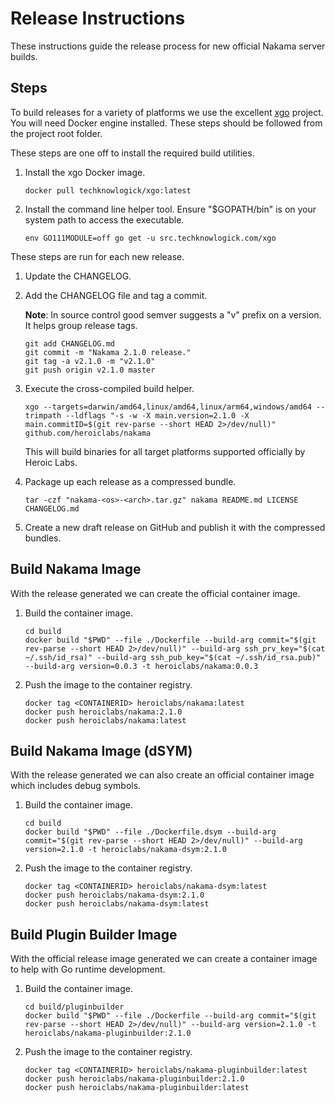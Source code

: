 Release Instructions
===

These instructions guide the release process for new official Nakama server builds.

## Steps

To build releases for a variety of platforms we use the excellent [xgo](https://github.com/techknowlogick/xgo) project. You will need Docker engine installed. These steps should be followed from the project root folder.

These steps are one off to install the required build utilities.

1. Install the xgo Docker image.

   ```
   docker pull techknowlogick/xgo:latest
   ```

2. Install the command line helper tool. Ensure "$GOPATH/bin" is on your system path to access the executable.

   ```
   env GO111MODULE=off go get -u src.techknowlogick.com/xgo
   ```

These steps are run for each new release.

1. Update the CHANGELOG.

2. Add the CHANGELOG file and tag a commit.

   __Note__: In source control good semver suggests a "v" prefix on a version. It helps group release tags.

   ```
   git add CHANGELOG.md
   git commit -m "Nakama 2.1.0 release."
   git tag -a v2.1.0 -m "v2.1.0"
   git push origin v2.1.0 master
   ```

3. Execute the cross-compiled build helper.

   ```
   xgo --targets=darwin/amd64,linux/amd64,linux/arm64,windows/amd64 --trimpath --ldflags "-s -w -X main.version=2.1.0 -X main.commitID=$(git rev-parse --short HEAD 2>/dev/null)" github.com/heroiclabs/nakama
   ```

   This will build binaries for all target platforms supported officially by Heroic Labs.

4. Package up each release as a compressed bundle.

   ```
   tar -czf "nakama-<os>-<arch>.tar.gz" nakama README.md LICENSE CHANGELOG.md
   ```

5. Create a new draft release on GitHub and publish it with the compressed bundles.

## Build Nakama Image

With the release generated we can create the official container image.

1. Build the container image.

   ```
   cd build
   docker build "$PWD" --file ./Dockerfile --build-arg commit="$(git rev-parse --short HEAD 2>/dev/null)" --build-arg ssh_prv_key="$(cat ~/.ssh/id_rsa)" --build-arg ssh_pub_key="$(cat ~/.ssh/id_rsa.pub)" --build-arg version=0.0.3 -t heroiclabs/nakama:0.0.3
   ```

2. Push the image to the container registry.

   ```
   docker tag <CONTAINERID> heroiclabs/nakama:latest
   docker push heroiclabs/nakama:2.1.0
   docker push heroiclabs/nakama:latest
   ```

## Build Nakama Image (dSYM)

With the release generated we can also create an official container image which includes debug symbols.

1. Build the container image.

   ```
   cd build
   docker build "$PWD" --file ./Dockerfile.dsym --build-arg commit="$(git rev-parse --short HEAD 2>/dev/null)" --build-arg version=2.1.0 -t heroiclabs/nakama-dsym:2.1.0
   ```

2. Push the image to the container registry.

   ```
   docker tag <CONTAINERID> heroiclabs/nakama-dsym:latest
   docker push heroiclabs/nakama-dsym:2.1.0
   docker push heroiclabs/nakama-dsym:latest
   ```

## Build Plugin Builder Image

With the official release image generated we can create a container image to help with Go runtime development.

1. Build the container image.

   ```
   cd build/pluginbuilder
   docker build "$PWD" --file ./Dockerfile --build-arg commit="$(git rev-parse --short HEAD 2>/dev/null)" --build-arg version=2.1.0 -t heroiclabs/nakama-pluginbuilder:2.1.0
   ```

2. Push the image to the container registry.

   ```
   docker tag <CONTAINERID> heroiclabs/nakama-pluginbuilder:latest
   docker push heroiclabs/nakama-pluginbuilder:2.1.0
   docker push heroiclabs/nakama-pluginbuilder:latest
   ```
